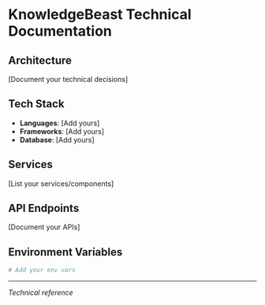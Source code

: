 # KnowledgeBeast Technical Documentation

## Architecture
[Document your technical decisions]

## Tech Stack
- **Languages**: [Add yours]
- **Frameworks**: [Add yours]
- **Database**: [Add yours]

## Services
[List your services/components]

## API Endpoints
[Document your APIs]

## Environment Variables
```bash
# Add your env vars
```

---
*Technical reference*
